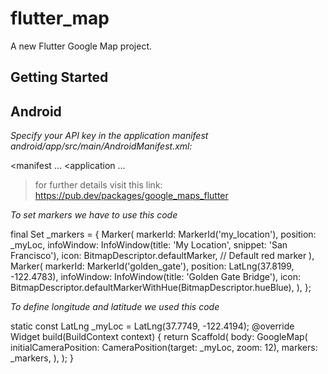 # flutter_map

A new Flutter Google Map project.

## Getting Started

## Android 
*Specify your API key in the application manifest android/app/src/main/AndroidManifest.xml:*

 <manifest ...
  <application ...
    <meta-data android:name="com.google.android.geo.API_KEY"
               android:value="YOUR KEY HERE"/>

> for further details visit this link: https://pub.dev/packages/google_maps_flutter

*To set markers we have to use this code*

  final Set<Marker> _markers = {
    Marker(
      markerId: MarkerId('my_location'),
      position: _myLoc,
      infoWindow: InfoWindow(title: 'My Location', snippet: 'San Francisco'),
      icon: BitmapDescriptor.defaultMarker, // Default red marker
    ),
    Marker(
      markerId: MarkerId('golden_gate'),
      position: LatLng(37.8199, -122.4783),
      infoWindow: InfoWindow(title: 'Golden Gate Bridge'),
      icon: BitmapDescriptor.defaultMarkerWithHue(BitmapDescriptor.hueBlue),
    ),
  };

*To define longitude and latitude we used this code*


  static const LatLng _myLoc = LatLng(37.7749, -122.4194);
 @override
  Widget build(BuildContext context) {
    return Scaffold(
      body: GoogleMap(
        initialCameraPosition: CameraPosition(target: _myLoc, zoom: 12),
        markers: _markers,
      ),
    );
  }

